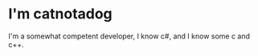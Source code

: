 # I'm catnotadog

I'm a somewhat competent developer, I know c#, and I know some c and c++.

<!---
catnotadog/catnotadog is a ✨ special ✨ repository because its `README.md` (this file) appears on your GitHub profile.
You can click the Preview link to take a look at your changes.
--->
